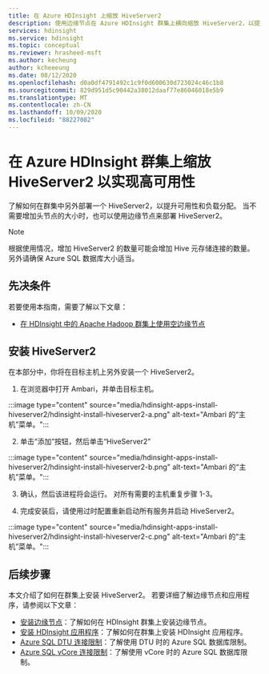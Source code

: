 ```yaml
---
title: 在 Azure HDInsight 上缩放 HiveServer2
description: 使用边缘节点在 Azure HDInsight 群集上横向缩放 HiveServer2，以提升容错能力和可用性。
services: hdinsight
ms.service: hdinsight
ms.topic: conceptual
ms.reviewer: hrasheed-msft
ms.author: kecheung
author: kcheeeung
ms.date: 08/12/2020
ms.openlocfilehash: d0a0df4791492c1c9f0d600630d723024c46c1b8
ms.sourcegitcommit: 829d951d5c90442a38012daaf77e86046018e5b9
ms.translationtype: MT
ms.contentlocale: zh-CN
ms.lasthandoff: 10/09/2020
ms.locfileid: "88227082"
---
```

# <a name="scale-hiveserver2-on-azure-hdinsight-clusters-for-high-availability"></a>在 Azure HDInsight 群集上缩放 HiveServer2 以实现高可用性

了解如何在群集中另外部署一个 HiveServer2，以提升可用性和负载分配。 当不需要增加头节点的大小时，也可以使用边缘节点来部署 HiveServer2。 

> [!NOTE]
> 根据使用情况，增加 HiveServer2 的数量可能会增加 Hive 元存储连接的数量。 另外请确保 Azure SQL 数据库大小适当。

## <a name="prerequisites"></a>先决条件

若要使用本指南，需要了解以下文章：
- [在 HDInsight 中的 Apache Hadoop 群集上使用空边缘节点](hdinsight-apps-use-edge-node.md)

## <a name="install-hiveserver2"></a>安装 HiveServer2

在本部分中，你将在目标主机上另外安装一个 HiveServer2。

1. 在浏览器中打开 Ambari，并单击目标主机。

:::image type="content" source="media/hdinsight-apps-install-hiveserver2/hdinsight-install-hiveserver2-a.png" alt-text="Ambari 的“主机”菜单。":::

2. 单击“添加”按钮，然后单击“HiveServer2”

:::image type="content" source="media/hdinsight-apps-install-hiveserver2/hdinsight-install-hiveserver2-b.png" alt-text="Ambari 的“主机”菜单。":::

3. 确认，然后该进程将会运行。 对所有需要的主机重复步骤 1-3。

4. 完成安装后，请使用过时配置重新启动所有服务并启动 HiveServer2。

:::image type="content" source="media/hdinsight-apps-install-hiveserver2/hdinsight-install-hiveserver2-c.png" alt-text="Ambari 的“主机”菜单。":::

## <a name="next-steps"></a>后续步骤

本文介绍了如何在群集上安装 HiveServer2。 若要详细了解边缘节点和应用程序，请参阅以下文章：

* [安装边缘节点](hdinsight-apps-use-edge-node.md)：了解如何在 HDInsight 群集上安装边缘节点。
* [安装 HDInsight 应用程序](hdinsight-apps-install-applications.md)：了解如何在群集上安装 HDInsight 应用程序。
* [Azure SQL DTU 连接限制](../azure-sql/database/resource-limits-dtu-single-databases.md)：了解使用 DTU 时的 Azure SQL 数据库限制。
* [Azure SQL vCore 连接限制](../azure-sql/database/resource-limits-vcore-elastic-pools.md)：了解使用 vCore 时的 Azure SQL 数据库限制。

